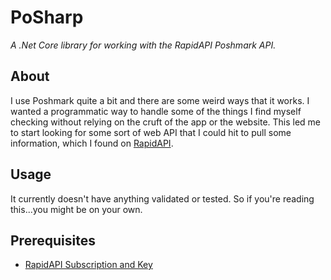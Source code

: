 # PoSharp

*A .Net Core library for working with the RapidAPI Poshmark API.*

## About

I use Poshmark quite a bit and there are some weird ways that it works. I wanted a programmatic way to handle some of the things I find myself checking without relying on the cruft of the app or the website. This led me to start looking for some sort of web API that I could hit to pull some information, which I found on [RapidAPI](https://rapidapi.com/apimaker/api/poshmark). 

## Usage

It currently doesn't have anything validated or tested. So if you're reading this...you might be on your own. 

## Prerequisites

* [RapidAPI Subscription and Key](https://rapidapi.com/apimaker/api/poshmark)
